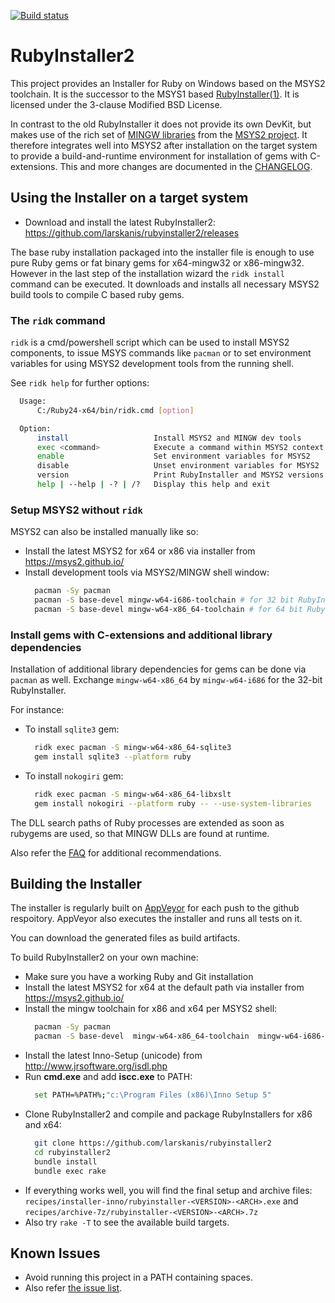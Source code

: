 [![Build status](https://ci.appveyor.com/api/projects/status/kq2b5dqv9ay132a2/branch/master?svg=true)](https://ci.appveyor.com/project/larskanis/rubyinstaller2-hbuor/branch/master)

# RubyInstaller2

This project provides an Installer for Ruby on Windows based on the MSYS2 toolchain.
It is the successor to the MSYS1 based [RubyInstaller(1)](https://github.com/oneclick/rubyinstaller/).
It is licensed under the 3-clause Modified BSD License.

In contrast to the old RubyInstaller it does not provide its own DevKit, but makes use of the rich set of [MINGW libraries](https://github.com/Alexpux/MINGW-packages) from the [MSYS2 project](https://msys2.github.io/). It therefore integrates well into MSYS2 after installation on the target system to provide a build-and-runtime environment for installation of gems with C-extensions.
This and more changes are documented in the [CHANGELOG](https://github.com/larskanis/rubyinstaller2/blob/master/CHANGELOG.md).

## Using the Installer on a target system

- Download and install the latest RubyInstaller2: https://github.com/larskanis/rubyinstaller2/releases

The base ruby installation packaged into the installer file is enough to use pure Ruby gems or fat binary gems for x64-mingw32 or x86-mingw32.
However in the last step of the installation wizard the `ridk install` command can be executed.
It downloads and installs all necessary MSYS2 build tools to compile C based ruby gems.

### The `ridk` command

`ridk` is a cmd/powershell script which can be used to install MSYS2 components, to issue MSYS commands like `pacman` or to set environment variables for using MSYS2 development tools from the running shell.

See `ridk help` for further options:

```sh
  Usage:
      C:/Ruby24-x64/bin/ridk.cmd [option]

  Option:
      install                   Install MSYS2 and MINGW dev tools
      exec <command>            Execute a command within MSYS2 context
      enable                    Set environment variables for MSYS2
      disable                   Unset environment variables for MSYS2
      version                   Print RubyInstaller and MSYS2 versions
      help | --help | -? | /?   Display this help and exit
```

### Setup MSYS2 without `ridk`

MSYS2 can also be installed manually like so:
- Install the latest MSYS2 for x64 or x86 via installer from https://msys2.github.io/
- Install development tools via MSYS2/MINGW shell window:
  ```sh
    pacman -Sy pacman
    pacman -S base-devel mingw-w64-i686-toolchain # for 32 bit RubyInstaller
    pacman -S base-devel mingw-w64-x86_64-toolchain # for 64 bit RubyInstaller
  ```

### Install gems with C-extensions and additional library dependencies

Installation of additional library dependencies for gems can be done via `pacman` as well. Exchange `mingw-w64-x86_64` by `mingw-w64-i686` for the 32-bit RubyInstaller.

For instance:

- To install `sqlite3` gem:
  ```sh
    ridk exec pacman -S mingw-w64-x86_64-sqlite3
    gem install sqlite3 --platform ruby
  ```
- To install `nokogiri` gem:
  ```sh
    ridk exec pacman -S mingw-w64-x86_64-libxslt
    gem install nokogiri --platform ruby -- --use-system-libraries
  ```

The DLL search paths of Ruby processes are extended as soon as rubygems are used, so that MINGW DLLs are found at runtime.

Also refer the [FAQ](https://github.com/larskanis/rubyinstaller2/wiki/FAQ) for additional recommendations.


## Building the Installer

The installer is regularly built on [AppVeyor](https://ci.appveyor.com/project/larskanis/rubyinstaller2) for each push to the github respoitory. AppVeyor also executes the installer and runs all tests on it.

You can download the generated files as build artifacts.

To build RubyInstaller2 on your own machine:

- Make sure you have a working Ruby and Git installation
- Install the latest MSYS2 for x64 at the default path via installer from https://msys2.github.io/
- Install the mingw toolchain for x86 and x64 per MSYS2 shell:
  ```sh
    pacman -Sy pacman
    pacman -S base-devel  mingw-w64-x86_64-toolchain  mingw-w64-i686-toolchain
  ```
- Install the latest Inno-Setup (unicode) from http://www.jrsoftware.org/isdl.php
- Run **cmd.exe** and add **iscc.exe** to PATH:
  ```sh
    set PATH=%PATH%;"c:\Program Files (x86)\Inno Setup 5"
  ```
- Clone RubyInstaller2 and compile and package RubyInstallers for x86 and x64:
  ```sh
    git clone https://github.com/larskanis/rubyinstaller2
    cd rubyinstaller2
    bundle install
    bundle exec rake
  ```
- If everything works well, you will find the final setup and archive files: `recipes/installer-inno/rubyinstaller-<VERSION>-<ARCH>.exe` and `recipes/archive-7z/rubyinstaller-<VERSION>-<ARCH>.7z`
- Also try `rake -T` to see the available build targets.


## Known Issues

- Avoid running this project in a PATH containing spaces.
- Also refer [the issue list](https://github.com/larskanis/rubyinstaller2/issues).
